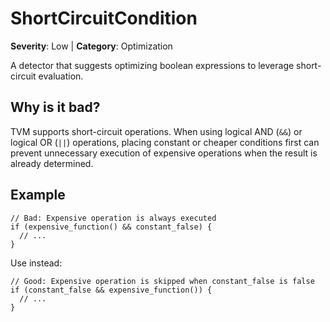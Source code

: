# ShortCircuitCondition
**Severity**: Low | **Category**: Optimization

A detector that suggests optimizing boolean expressions to leverage short-circuit evaluation.

## Why is it bad?
TVM supports short-circuit operations. When using logical AND (`&&`) or logical OR (`||`) operations,
placing constant or cheaper conditions first can prevent unnecessary execution
of expensive operations when the result is already determined.

## Example
```tact
// Bad: Expensive operation is always executed
if (expensive_function() && constant_false) {
  // ...
}
```

Use instead:
```tact
// Good: Expensive operation is skipped when constant_false is false
if (constant_false && expensive_function()) {
  // ...
}
```
